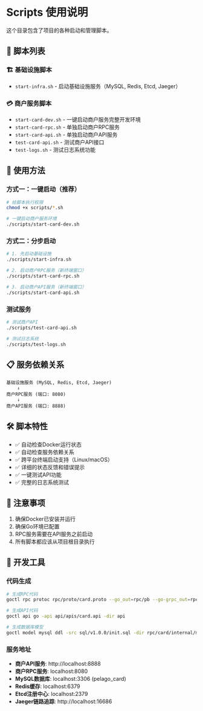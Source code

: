 # Scripts 使用说明

这个目录包含了项目的各种启动和管理脚本。

## 📁 脚本列表

### 🏗️ 基础设施脚本
- `start-infra.sh` - 启动基础设施服务（MySQL, Redis, Etcd, Jaeger）

### 💳 商户服务脚本
- `start-card-dev.sh` - 一键启动商户服务完整开发环境
- `start-card-rpc.sh` - 单独启动商户RPC服务
- `start-card-api.sh` - 单独启动商户API服务
- `test-card-api.sh` - 测试商户API接口
- `test-logs.sh` - 测试日志系统功能

## 🚀 使用方法

### 方式一：一键启动（推荐）
```bash
# 给脚本执行权限
chmod +x scripts/*.sh

# 一键启动商户服务环境
./scripts/start-card-dev.sh
```

### 方式二：分步启动
```bash
# 1. 先启动基础设施
./scripts/start-infra.sh

# 2. 启动商户RPC服务（新终端窗口）
./scripts/start-card-rpc.sh

# 3. 启动商户API服务（新终端窗口）
./scripts/start-card-api.sh
```

### 测试服务
```bash
# 测试商户API
./scripts/test-card-api.sh

# 测试日志系统
./scripts/test-logs.sh
```

## 📋 服务依赖关系

```
基础设施服务 (MySQL, Redis, Etcd, Jaeger)
    ↓
商户RPC服务 (端口: 8080)
    ↓
商户API服务 (端口: 8888)
```

## 🛠️ 脚本特性

- ✅ 自动检查Docker运行状态
- ✅ 自动检查服务依赖关系
- ✅ 跨平台终端启动支持（Linux/macOS）
- ✅ 详细的状态反馈和错误提示
- ✅ 一键测试API功能
- ✅ 完整的日志系统测试

## 📝 注意事项

1. 确保Docker已安装并运行
2. 确保Go环境已配置
3. RPC服务需要在API服务之前启动
4. 所有脚本都应该从项目根目录执行

## 🔧 开发工具

### 代码生成
```bash
# 生成RPC代码
goctl rpc protoc rpc/proto/card.proto --go_out=rpc/pb --go-grpc_out=rpc/pb --zrpc_out=rpc/card

# 生成API代码
goctl api go -api api/apis/card.api -dir api

# 生成数据库模型
goctl model mysql ddl -src sql/v1.0.0/init.sql -dir rpc/card/internal/model
```

### 服务地址
- **商户API服务**: http://localhost:8888
- **商户RPC服务**: localhost:8080
- **MySQL数据库**: localhost:3306 (pelago_card)
- **Redis缓存**: localhost:6379
- **Etcd注册中心**: localhost:2379
- **Jaeger链路追踪**: http://localhost:16686 